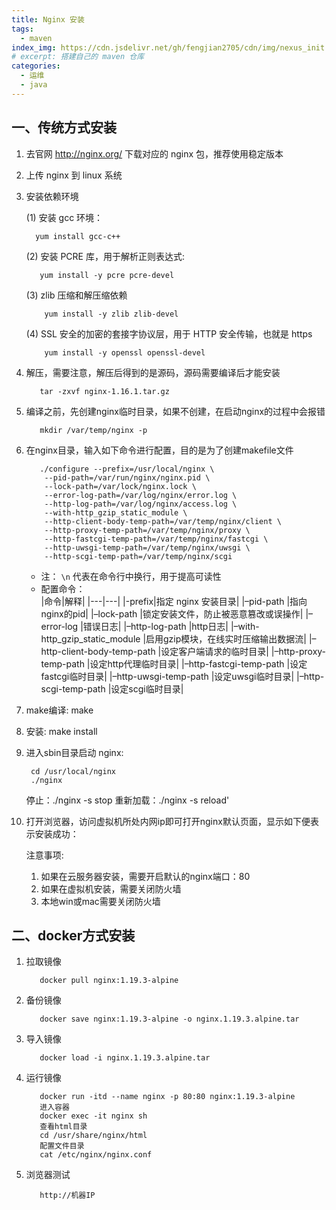 ```yaml
---
title: Nginx 安装
tags:
  - maven
index_img: https://cdn.jsdelivr.net/gh/fengjian2705/cdn/img/nexus_init.jpg
# excerpt: 搭建自己的 maven 仓库
categories:
  - 运维
  - java
---
```


## 一、传统方式安装

1. 去官网 http://nginx.org/ 下载对应的 nginx 包，推荐使用稳定版本

2. 上传 nginx 到 linux 系统

3. 安装依赖环境

   (1) 安装 gcc 环境：
     ```shell
       yum install gcc-c++
    ```
   (2) 安装 PCRE 库，用于解析正则表达式:
    ```shell
       yum install -y pcre pcre-devel
    ```
   (3) zlib 压缩和解压缩依赖
    ```shell
        yum install -y zlib zlib-devel 
    ```
   (4) SSL 安全的加密的套接字协议层，用于 HTTP 安全传输，也就是 https
    ```shell
        yum install -y openssl openssl-devel
    ```
4. 解压，需要注意，解压后得到的是源码，源码需要编译后才能安装
   ```shell 
      tar -zxvf nginx-1.16.1.tar.gz
   ```
5. 编译之前，先创建nginx临时目录，如果不创建，在启动nginx的过程中会报错
    ```shell 
       mkdir /var/temp/nginx -p
    ```
6. 在nginx目录，输入如下命令进行配置，目的是为了创建makefile文件
    ```shell 
       ./configure --prefix=/usr/local/nginx \
        --pid-path=/var/run/nginx/nginx.pid \
        --lock-path=/var/lock/nginx.lock \
        --error-log-path=/var/log/nginx/error.log \
        --http-log-path=/var/log/nginx/access.log \
        --with-http_gzip_static_module \
        --http-client-body-temp-path=/var/temp/nginx/client \
        --http-proxy-temp-path=/var/temp/nginx/proxy \
        --http-fastcgi-temp-path=/var/temp/nginx/fastcgi \
        --http-uwsgi-temp-path=/var/temp/nginx/uwsgi \
        --http-scgi-temp-path=/var/temp/nginx/scgi
    ```
    * 注： `\n` 代表在命令行中换行，用于提高可读性
    * 配置命令：  
      |命令|解释|
      |---|---|
      |-prefix|指定 nginx 安装目录|
      |–pid-path |指向nginx的pid|
      |–lock-path |锁定安装文件，防止被恶意篡改或误操作|
      |–error-log |错误日志|
      |–http-log-path |http日志|
      |–with-http_gzip_static_module |启用gzip模块，在线实时压缩输出数据流|
      |–http-client-body-temp-path |设定客户端请求的临时目录|
      |–http-proxy-temp-path |设定http代理临时目录|
      |–http-fastcgi-temp-path |设定fastcgi临时目录|
      |–http-uwsgi-temp-path |设定uwsgi临时目录|
      |–http-scgi-temp-path |设定scgi临时目录|

7. make编译: make
8. 安装: make install
9. 进入sbin目录启动 nginx:
    ```shell 
     cd /usr/local/nginx
     ./nginx
    ```
   停止：./nginx -s stop
   重新加载：./nginx -s reload'

10. 打开浏览器，访问虚拟机所处内网ip即可打开nginx默认页面，显示如下便表示安装成功：

    注意事项:
    1. 如果在云服务器安装，需要开启默认的nginx端口：80
    2. 如果在虚拟机安装，需要关闭防火墙
    3. 本地win或mac需要关闭防火墙

## 二、docker方式安装

1. 拉取镜像
   ```shell
      docker pull nginx:1.19.3-alpine
   ```

2. 备份镜像
   ```shell
      docker save nginx:1.19.3-alpine -o nginx.1.19.3.alpine.tar
   ```
3. 导入镜像
   ```shell
      docker load -i nginx.1.19.3.alpine.tar
   ```
4. 运行镜像
   ```shell
      docker run -itd --name nginx -p 80:80 nginx:1.19.3-alpine
      进入容器
      docker exec -it nginx sh
      查看html目录
      cd /usr/share/nginx/html
      配置文件目录
      cat /etc/nginx/nginx.conf
   ```
5. 浏览器测试
   ```shell
      http://机器IP
   ```
   



